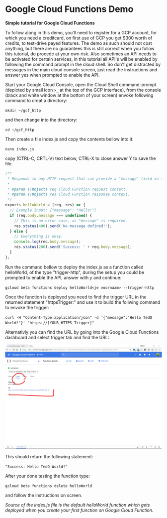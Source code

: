 # Google Cloud Functions Demo

**Simple tutorial for Google Cloud Functions**

To follow along in this demo, you'll need to register for a GCP account, for which you need a creditcard, on first use of GCP you get $300 worth of credits, to test-drive payed features. The demo as such should not cost anything, but there are no guarantees this is still correct when you follow this tutorial, do procede at your own risk. Also sometimes an API needs to be activated for certain services, in this tutorial all API's will be enabled by following the command prompt in the cloud shell. So don't get distracted by messages in the main cloud console screen, just read the instructions and answer yes when prompted to enable the API.
 
Start your Google Cloud Console, open the Cloud Shell command-prompt (depicted by small icon `>_` at the top of the GCP interface), from the console (black and white window at the bottom of your screen) envoke following command to creat a directory:

`mkdir ~/gcf_http`

and then change into the directory:

`cd ~/gcf_http`

Then create a file index.js and copy the contents bellow into it:

`nano index.js`

copy (CTRL-C, CRTL-V) text below, CTRL-X to close answer Y to save the file.


```javascript
/**
 * Responds to any HTTP request that can provide a "message" field in the body.
 *
 * @param {!Object} req Cloud Function request context.
 * @param {!Object} res Cloud Function response context.
 */
exports.helloWorld = (req, res) => {
  // Example input: {"message": "Hello!"}
  if (req.body.message === undefined) {
    // This is an error case, as "message" is required.
    res.status(400).send('No message defined!');
  } else {
    // Everything is okay.
    console.log(req.body.message);
    res.status(200).send('Success: ' + req.body.message);
  }
};
```

Run the command bellow to deploy the index.js as a function called helloWorld, of the type "trigger-http", during the setup you could be prompted to enable the API, answer with y and continue:

`gcloud beta functions deploy helloWorld<je voornaam> --trigger-http`

Once the function is deployed you need to find the trigger URL in the returned statement "httpsTrigger:" and use it to build the follwing command to envoke the trigger:

`curl -H "Content-Type:application/json" -d '{"message":"Hello TedQ World!"}' "https://[YOUR_HTTPS_Trigger]"`

Alternativly you can find the URL by going into the Google Cloud Functions dashboard and select trigger tab and find the URL:

![image](https://raw.githubusercontent.com/quintest/tedq/master/Aantekening%20(15).png)


This should return the following statement:

`"Success: Hello TedQ World!"`

After your done testing the function type:

`gcloud beta functions delete helloWorld`

and follow the instructions on screen.

*Source of the index.js file is the default helloWorld function which gets deployed when you create your first function on Google Cloud Function.*
